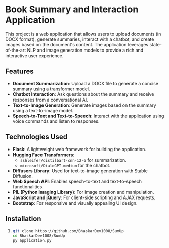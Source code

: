 # Book Summary and Interaction Application

This project is a web application that allows users to upload documents (in DOCX format), generate summaries, interact with a chatbot, and create images based on the document's content. The application leverages state-of-the-art NLP and image generation models to provide a rich and interactive user experience.

## Features

- **Document Summarization**: Upload a DOCX file to generate a concise summary using a transformer model.
- **Chatbot Interaction**: Ask questions about the summary and receive responses from a conversational AI.
- **Text-to-Image Generation**: Generate images based on the summary using a text-to-image model.
- **Speech-to-Text and Text-to-Speech**: Interact with the application using voice commands and listen to responses.

## Technologies Used

- **Flask**: A lightweight web framework for building the application.
- **Hugging Face Transformers**:
  - `sshleifer/distilbart-cnn-12-6` for summarization.
  - `microsoft/DialoGPT-medium` for the chatbot.
- **Diffusers Library**: Used for text-to-image generation with Stable Diffusion.
- **Web Speech API**: Enables speech-to-text and text-to-speech functionalities.
- **PIL (Python Imaging Library)**: For image creation and manipulation.
- **JavaScript and jQuery**: For client-side scripting and AJAX requests.
- **Bootstrap**: For responsive and visually appealing UI design.

## Installation 

1. 
   ```bash
   git clone https://github.com/BhaskarDev1008/SumUp
   cd BhaskarDev1008/SumUp
   py application.py
